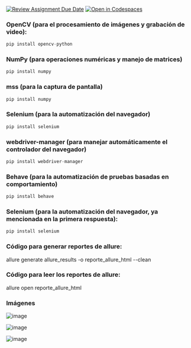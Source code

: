 [![Review Assignment Due Date](https://classroom.github.com/assets/deadline-readme-button-22041afd0340ce965d47ae6ef1cefeee28c7c493a6346c4f15d667ab976d596c.svg)](https://classroom.github.com/a/vK6WBQ1t)
[![Open in Codespaces](https://classroom.github.com/assets/launch-codespace-2972f46106e565e64193e422d61a12cf1da4916b45550586e14ef0a7c637dd04.svg)](https://classroom.github.com/open-in-codespaces?assignment_repo_id=15560930)

### OpenCV (para el procesamiento de imágenes y grabación de video):

```python
pip install opencv-python
```
### NumPy (para operaciones numéricas y manejo de matrices)
```python
pip install numpy
```
### mss (para la captura de pantalla)
```python
pip install numpy
```
### Selenium (para la automatización del navegador)
```python
pip install selenium
```
### webdriver-manager (para manejar automáticamente el controlador del navegador)
```python
pip install webdriver-manager
```
### Behave (para la automatización de pruebas basadas en comportamiento)
```python
pip install behave
```
### Selenium (para la automatización del navegador, ya mencionada en la primera respuesta):
```python
pip install selenium
```

### Código para generar reportes de allure:

allure generate allure_results -o reporte_allure_html --clean

### Código para leer los reportes de allure:

allure open reporte_allure_html

### Imágenes

![image](https://github.com/user-attachments/assets/75c306ea-bf11-40bd-9b96-756cb193ffe3)

![image](https://github.com/user-attachments/assets/fd6c9678-f0c0-459f-8cb5-96502005c4b8)

![image](https://github.com/user-attachments/assets/bddfe637-10b3-408b-be32-95cd1c666716)

